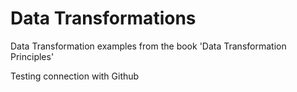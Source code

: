 # Data Transformations
Data Transformation examples from the book 'Data Transformation Principles'

Testing connection with Github
